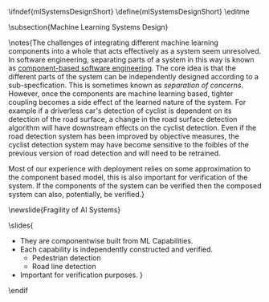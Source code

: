 \ifndef{mlSystemsDesignShort}
\define{mlSystemsDesignShort}
\editme

\subsection{Machine Learning Systems Design}
	
\notes{The challenges of integrating different machine learning components into a whole that acts effectively as a system seem unresolved. In software engineering, separating parts of a system in this way is known as [component-based software engineering](). The core idea is that the different parts of the system can be independently designed according to a sub-specfication. This is sometimes known as *separation of concerns*. However, once the components are machine learning based, tighter coupling becomes a side effect of the learned nature of the system. For example if a driverless car's detection of cyclist is dependent on its detection of the road surface, a change in the road surface detection algorithm will have downstream effects on the cyclist detection. Even if the road detection system has been improved by objective measures, the cyclist detection system may have become sensitive to the foibles of the previous version of road detection and will need to be retrained. 

Most of our experience with deployment relies on some approximation to the component based model, this is also important for verification of the system. If the components of the system can be verified then the composed system can also, potentially, be verified.}

\newslide{Fragility of AI Systems}

\slides{
* They are componentwise built from ML Capabilities.
* Each capability is independently constructed and verified.
   * Pedestrian detection
   * Road line detection
* Important for verification purposes.
}

\endif
